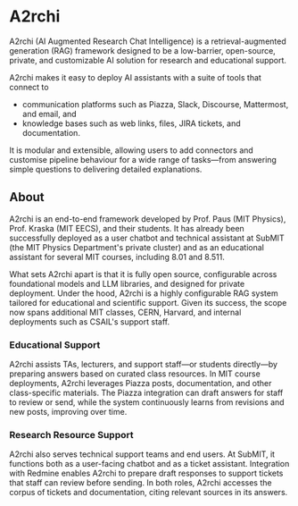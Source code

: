 # A2rchi

A2rchi (AI Augmented Research Chat Intelligence) is a retrieval-augmented generation (RAG) framework designed to be a low-barrier, open-source, private, and customizable AI solution for research and educational support.

A2rchi makes it easy to deploy AI assistants with a suite of tools that connect to

- communication platforms such as Piazza, Slack, Discourse, Mattermost, and email, and
- knowledge bases such as web links, files, JIRA tickets, and documentation.

It is modular and extensible, allowing users to add connectors and customise pipeline behaviour for a wide range of tasks—from answering simple questions to delivering detailed explanations.

## About

A2rchi is an end-to-end framework developed by Prof. Paus (MIT Physics), Prof. Kraska (MIT EECS), and their students. It has already been successfully deployed as a user chatbot and technical assistant at SubMIT (the MIT Physics Department's private cluster) and as an educational assistant for several MIT courses, including 8.01 and 8.511.

What sets A2rchi apart is that it is fully open source, configurable across foundational models and LLM libraries, and designed for private deployment. Under the hood, A2rchi is a highly configurable RAG system tailored for educational and scientific support. Given its success, the scope now spans additional MIT classes, CERN, Harvard, and internal deployments such as CSAIL's support staff.

### Educational Support

A2rchi assists TAs, lecturers, and support staff—or students directly—by preparing answers based on curated class resources. In MIT course deployments, A2rchi leverages Piazza posts, documentation, and other class-specific materials. The Piazza integration can draft answers for staff to review or send, while the system continuously learns from revisions and new posts, improving over time.

### Research Resource Support

A2rchi also serves technical support teams and end users. At SubMIT, it functions both as a user-facing chatbot and as a ticket assistant. Integration with Redmine enables A2rchi to prepare draft responses to support tickets that staff can review before sending. In both roles, A2rchi accesses the corpus of tickets and documentation, citing relevant sources in its answers.
